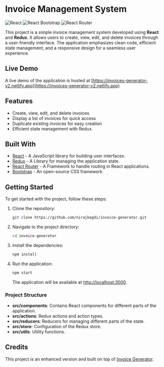 # Invoice Management System

![React](https://img.shields.io/badge/react-%2320232a.svg?style=for-the-badge&logo=react&logoColor=%2361DAFB) ![React Bootstrap](https://img.shields.io/badge/bootstrap-%23563D7C.svg?style=for-the-badge&logo=bootstrap&logoColor=white)
![React Router](https://img.shields.io/badge/React_Router-CA4245?style=for-the-badge&logo=react-router&logoColor=white)

This project is a simple invoice management system developed using **React** and **Redux**. It allows users to create, view, edit, and delete invoices through a user-friendly interface. The application emphasizes clean code, efficient state management, and a responsive design for a seamless user experience.

## Live Demo

A live demo of the application is hosted at [https://invoices-generator-v2.netlify.app](https://invoices-generator-v2.netlify.app)

## Features

-   Create, view, edit, and delete invoices
-   Display a list of invoices for quick access
-   Duplicate existing invoices for easy creation
-   Efficient state management with Redux.

## Built With

-   [React](https://reactjs.org/) - A JavaScript library for building user interfaces.
-   [Redux](https://redux.js.org/) - A Library for managing the application state.
-   [React Router](https://reactrouter.com/en/main) - A Framework to handle routing in React applications.
-   [Bootstrap](https://react-bootstrap.netlify.app/) - An open-source CSS framework.

## Getting Started

To get started with the project, follow these steps:

1.  Clone the repository:

    ```sh
    git clone https://github.com/nirajbagdi/invoice-generator.git
    ```

2.  Navigate to the project directory:

    ```sh
    cd invoice-generator
    ```

3.  Install the dependencies:

    ```sh
    npm install
    ```

4.  Run the application:

    ```sh
    npm start
    ```

    The application will be available at [http://localhost:3000](http://localhost:3000/).

### Project Structure

-   **src/components**: Contains React components for different parts of the application.
-   **src/actions**: Redux actions and action types.
-   **src/reducers**: Reducers for managing different parts of the state.
-   **src/store**: Configuration of the Redux store.
-   **src/utils**: Utility functions.

## Credits

This project is an enhanced version and built on top of [Invoice Generator](https://github.com/johnuberbacher/invoice-generator).
